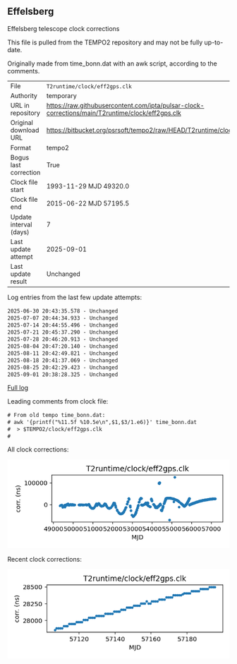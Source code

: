 
## Effelsberg

Effelsberg telescope clock corrections

This file is pulled from the TEMPO2 repository and may not be fully
up-to-date.

Originally made from time_bonn.dat with an awk script, according to
the comments.

|     |     |
|:--- |:--- |
| File | `T2runtime/clock/eff2gps.clk` |
| Authority | temporary |
| URL in repository | <https://raw.githubusercontent.com/ipta/pulsar-clock-corrections/main/T2runtime/clock/eff2gps.clk> |
| Original download URL | <https://bitbucket.org/psrsoft/tempo2/raw/HEAD/T2runtime/clock/eff2gps.clk> |
| Format | tempo2 |
| Bogus last correction | True |
| Clock file start | 1993-11-29 MJD 49320.0 |
| Clock file end | 2015-06-22 MJD 57195.5 |
| Update interval (days) | 7 |
| Last update attempt | 2025-09-01 |
| Last update result | Unchanged |

Log entries from the last few update attempts:
```
2025-06-30 20:43:35.578 - Unchanged
2025-07-07 20:44:34.933 - Unchanged
2025-07-14 20:44:55.496 - Unchanged
2025-07-21 20:45:37.290 - Unchanged
2025-07-28 20:46:20.913 - Unchanged
2025-08-04 20:47:20.140 - Unchanged
2025-08-11 20:42:49.821 - Unchanged
2025-08-18 20:41:37.069 - Unchanged
2025-08-25 20:42:29.423 - Unchanged
2025-09-01 20:38:28.325 - Unchanged
```
[Full log](https://raw.githubusercontent.com/ipta/pulsar-clock-corrections/main/log/T2runtime/clock/eff2gps.clk.log)

Leading comments from clock file:

    # From old tempo time_bonn.dat:
    # awk '{printf("%11.5f %10.5e\n",$1,$3/1.e6)}' time_bonn.dat
    #  > $TEMPO2/clock/eff2gps.clk
    #



All clock corrections:

![plot of all clock corrections](eff2gps.clk.png "All corrections")

Recent clock corrections:

![plot of recent clock corrections](eff2gps.clk.short.png "Recent corrections")


